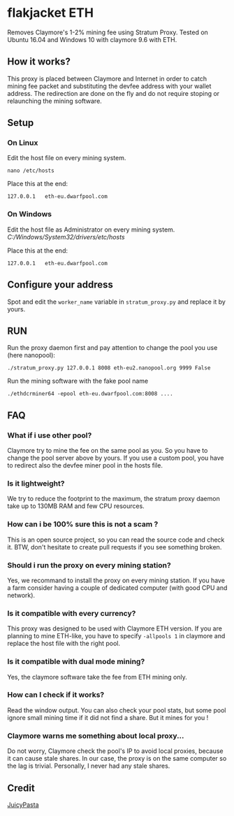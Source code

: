 # flakjacket ETH

Removes Claymore's 1-2% mining fee using Stratum Proxy. Tested on Ubuntu 16.04 and Windows 10 with claymore 9.6 with ETH.

## How it works?
This proxy is placed between Claymore and Internet in order to catch mining fee packet and substituting the devfee address with your wallet address. The redirection are done on the fly and do not require stoping or relaunching the mining software.

## Setup

### On Linux
Edit the host file on every mining system.
```
nano /etc/hosts
```
Place this at the end:
```
127.0.0.1   eth-eu.dwarfpool.com
```

### On Windows
Edit the host file as Administrator on every mining system. 
_C:/Windows/System32/drivers/etc/hosts_

Place this at the end:
```
127.0.0.1   eth-eu.dwarfpool.com
```

## Configure your address
Spot and edit the `worker_name` variable in `stratum_proxy.py` and replace it by yours.

## RUN
Run the proxy daemon first and pay attention to change the pool you use (here nanopool):
```
./stratum_proxy.py 127.0.0.1 8008 eth-eu2.nanopool.org 9999 False
```

Run the mining software with the fake pool name
```
./ethdcrminer64 -epool eth-eu.dwarfpool.com:8008 ....
```


## FAQ

### What if i use other pool?
Claymore try to mine the fee on the same pool as you. So you have to change the pool server above by yours.
If you use a custom pool, you have to redirect also the devfee miner pool in the hosts file.

### Is it lightweight?
We try to reduce the footprint to the maximum, the stratum proxy daemon take up to 130MB RAM and few CPU resources.

### How can i be 100% sure this is not a scam ?
This is an open source project, so you can read the source code and check it. BTW, don't hesitate to create pull requests if you see something broken.

### Should i run the proxy on every mining station?
Yes, we recommand to install the proxy on every mining station. If you have a farm consider having a couple of dedicated computer (with good CPU and network).

### Is it compatible with every currency?
This proxy was designed to be used with Claymore ETH version. If you are planning to mine ETH-like, you have to specify `-allpools 1` in claymore and replace the host file with the right pool.

### Is it compatible with dual mode mining?
Yes, the claymore software take the fee from ETH mining only.

### How can I check if it works?
Read the window output. You can also check your pool stats, but some pool ignore small mining time if it did not find a share. But it mines for you !

### Claymore warns me something about local proxy...
Do not worry, Claymore check the pool's IP to avoid local proxies, because it can cause stale shares. In our case, the proxy is on the same computer so the lag is trivial. Personally, I never had any stale shares.

## Credit
[JuicyPasta](https://github.com/JuicyPasta)

